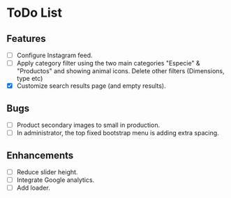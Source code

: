 # ToDo List

## Features
- [ ] Configure Instagram feed.
- [ ] Apply category filter using the two main categories "Especie" & "Productos" and showing animal icons. Delete other filters (Dimensions, type etc)
- [X] Customize search results page (and empty results).

## Bugs
- [ ] Product secondary images to small in production.
- [ ] In administrator, the top fixed bootstrap menu is adding extra spacing.

## Enhancements
- [ ] Reduce slider height.
- [ ] Integrate Google analytics.
- [ ] Add loader.